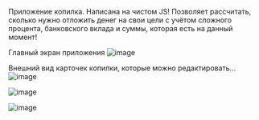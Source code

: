 Приложение копилка. Написана на чистом JS!
Позволяет рассчитать, сколько нужно отложить денег на свои цели с учётом сложного процента, банковского вклада и суммы, которая есть на данный момент!


Главный экран приложения
![image](https://user-images.githubusercontent.com/90044699/142934833-4cd9b885-8aae-4eeb-a08b-46e6e3201e64.png)


Внешний вид карточек копилки, которые можно редактировать...
![image](https://user-images.githubusercontent.com/90044699/142934534-85e3a03f-fa39-4348-8524-633d94e2a76e.png)

![image](https://user-images.githubusercontent.com/90044699/142934592-a9ee3c3c-62e7-4236-9b8a-837f57f0ab6c.png)

![image](https://user-images.githubusercontent.com/90044699/142934667-f8ad8bfa-3e5c-426c-96f4-1492dc94503b.png)
